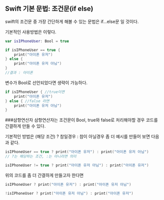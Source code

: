 

## Swift 기본 문법: 조건문(if else) 

swift의 조건문 중 가장 간단하게 해볼 수 있는 문법은 if...else문 일 것이다. 

기본적인 사용방법은 이렇다.
``` swift
var isIPhoneUser: Bool = true

if isIPhoneUser == true {
    print("아이폰 유저")
} else {
    print("아이폰 유저 아님")
}
//결과 : 아이폰 
```
변수가 Bool로 선언되었다면 생략이 가능하다. 
``` swift
if isIPhoneUser { //true이면
    print("아이폰 유저")
} else { //false 라면
    print("아이폰 유저 아님")
}
```
###삼항연산자 
삼항연산자는 조건문이 Bool, true와 false로 처리해야할 경우 코드를 간결하게 만들 수 있다. 

기본적인 방법은 
(해당 조건) ? 참일경우 : 참이 아닐경우
좀 더 예시를 만들어 보면 다음과 같다. 


``` swift 
isIPhoneUser == true ? print("아이폰 유저") : print("아이폰 유저 아님")
// ?는 해당하는 조건, :는 아니라면 의미
```

``` swift 
isIPhoneUser != true ? print("아이폰 유저 아님") : print("아이폰 유저")
```

위의 코드를 좀 더 간결하게 만들고자 한다면
``` swift
isIPhoneUser ? print("아이폰 유저") : print("아이폰 유저 아님")
```

``` swift
!isIPhoneUser ? print("아이폰 유저 아님") : print("아이폰 유저")
```
